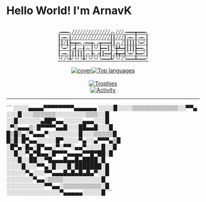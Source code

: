 <h1>Hello World! I'm ArnavK</h1><a href="https://github.com/ArnavK-09?tab=repositories" align="center">

```

╭━━━╮╱╱╱╱╱╱╱╱╱╱╱╱╱╱╭╮╱╱╱╭━━━┳━━━╮
┃╭━╮┃╱╱╱╱╱╱╱╱╱╱╱╱╱╱┃┃╱╱╱┃╭━╮┃╭━╮┃
┃┃╱┃┣━┳━╮╭━━┳╮╭┳━━━┫┃╭╮╱┃┃┃┃┃╰━╯┃
┃╰━╯┃╭┫╭╮┫╭╮┃╰╯┣━━┃┃╰╋┻━┫┃┃┃┣━━╮┃
┃╭━╮┃┃┃┃┃┃╭╮┣╮╭┫┃━━┫╭╋┳━┫╰━╯┣━━╯┃
╰╯╱╰┻╯╰╯╰┻╯╰╯╰╯╰━━━┻╯╰╯╱╰━━━┻━━━╯
```
<p align="center"><img src="https://github.com/ArnavK-09/ArnavK-09/assets/69188140/edb61f7f-465b-4201-9039-877461457d54" alt="cover" /><img src="https://github-readme-stats.vercel.app/api/top-langs/?username=ArnavK-09&langs_count=100&layout=compact&show_icons=true&include_all_commits=true&count_private=true&custom_title=Programming+Langauges&bg_color=ffffff00&title_color=c9d1d9&border_color=262626&text_color=c9c5c5&border_radius=3" alt="Top languages" /><br/><br/><img src="https://github-profile-trophy.vercel.app/?username=ArnavK-09&no-bg=true&no-frame=false&theme=buddhism&margin-h=15&margin-w=15&column=3" alt="Trophies" /><br/><img alt="Activity" src="https://github-readme-activity-graph.vercel.app/graph?username=ArnavK-09&theme=github-compact" /></p></a><hr />
```
░░░░▄▄▄▄▀▀▀▀▀▀▀▀▄▄▄▄▄▄
░░░░█░░░░▒▒▒▒▒▒▒▒▒▒▒▒░░▀▀▄
░░░█░░░▒▒▒▒▒▒░░░░░░░░▒▒▒░░█
░░█░░░░░░▄██▀▄▄░░░░░▄▄▄░░░█
░▀▒▄▄▄▒░█▀▀▀▀▄▄█░░░██▄▄█░░░█
█▒█▒▄░▀▄▄▄▀░░░░░░░░█░░░▒▒▒▒▒█
█▒█░█▀▄▄░░░░░█▀░░░░▀▄░░▄▀▀▀▄▒█
░█▀▄░█▄░█▀▄▄░▀░▀▀░▄▄▀░░░░█░░█
░░█░░▀▄▀█▄▄░█▀▀▀▄▄▄▄▀▀█▀██░█
░░░█░░██░░▀█▄▄▄█▄▄█▄████░█
░░░░█░░░▀▀▄░█░░░█░███████░█
░░░░░▀▄░░░▀▀▄▄▄█▄█▄█▄█▄▀░░█
░░░░░░░▀▄▄░▒▒▒▒░░░░░░░░░░█
░░░░░░░░░░▀▀▄▄░▒▒▒▒▒▒▒▒▒▒░█
░░░░░░░░░░░░░░▀▄▄▄▄▄░░░░░█
```

